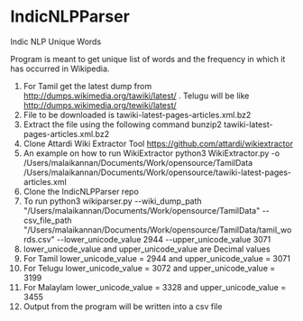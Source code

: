 # IndicNLPParser
Indic NLP Unique Words

Program is meant to get unique list of words and the frequency in which it has occurred in Wikipedia. 

1. For Tamil get the latest dump from  http://dumps.wikimedia.org/tawiki/latest/ . Telugu will be like  http://dumps.wikimedia.org/tewiki/latest/
2. File to be downloaded is tawiki-latest-pages-articles.xml.bz2
3. Extract the file using the following command bunzip2 tawiki-latest-pages-articles.xml.bz2
4. Clone Attardi Wiki Extractor Tool https://github.com/attardi/wikiextractor
5. An example on how to run WikiExtractor python3 WikiExtractor.py -o /Users/malaikannan/Documents/Work/opensource/TamilData /Users/malaikannan/Documents/Work/opensource/tawiki-latest-pages-articles.xml
6. Clone the IndicNLPParser repo 
7. To run python3 wikiparser.py --wiki_dump_path "/Users/malaikannan/Documents/Work/opensource/TamilData" --csv_file_path "/Users/malaikannan/Documents/Work/opensource/TamilData/tamil_words.csv" --lower_unicode_value 2944 --upper_unicode_value 3071 
8. lower_unicode_value and upper_unicode_value are Decimal values
9. For Tamil lower_unicode_value = 2944 and upper_unicode_value = 3071
10. For Telugu lower_unicode_value = 3072 and upper_unicode_value = 3199
11. For Malaylam lower_unicode_value = 3328 and upper_unicode_value = 3455
12. Output from the program will be written into a csv file 


